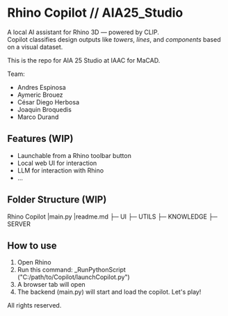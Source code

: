 # Rhino Copilot // AIA25_Studio

A local AI assistant for Rhino 3D — powered by CLIP.  
Copilot classifies design outputs like *towers*, *lines*, and *components* based on a visual dataset.


This is the repo for AIA 25 Studio at IAAC for MaCAD.

Team:
- Andres Espinosa
- Aymeric Brouez
- César Diego Herbosa
- Joaquin Broquedis
- Marco Durand
  

## Features (WIP)

- Launchable from a Rhino toolbar button
- Local web UI for interaction
- LLM for interaction with Rhino
- ...


## Folder Structure (WIP)
Rhino Copilot
|main.py
|readme.md
├─ UI
├─ UTILS
├─ KNOWLEDGE
├─ SERVER

## How to use
1. Open Rhino
2. Run this command:
_RunPythonScript ("C:/path/to/Copilot/launchCopilot.py")
3. A browser tab will open
4. The backend (main.py) will start and load the copilot. Let's play!



All rights reserved.
